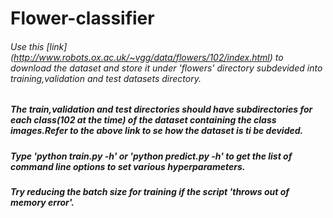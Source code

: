 # Flower-classifier

###### Use this [link] (http://www.robots.ox.ac.uk/~vgg/data/flowers/102/index.html) to download the dataset and store it under 'flowers' directory subdevided into training,validation and test datasets directory.

##### The train,validation and test directories should have subdirectories for each class(102 at the time) of the dataset containing the class images.Refer to the above link to se how the dataset is ti be devided.

##### Type 'python train.py -h' or 'python predict.py -h' to get the list of command line options to set various hyperparameters.

##### Try reducing the batch size for training if the script 'throws out of memory error'.




